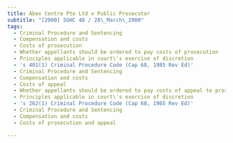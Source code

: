 ```yaml
---
title: Abex Centre Pte Ltd v Public Prosecutor
subtitle: "[2000] SGHC 48 / 28\_March\_2000"
tags:
  - Criminal Procedure and Sentencing
  - Compensation and costs
  - Costs of prosecution
  - Whether appellants should be ordered to pay costs of prosecution
  - Principles applicable in court\'s exercise of discretion
  - 's 401(1) Criminal Procedure Code (Cap 68, 1985 Rev Ed)'
  - Criminal Procedure and Sentencing
  - Compensation and costs
  - Costs of appeal
  - Whether appellants should be ordered to pay costs of appeal to prosecution
  - Principles applicable in court\'s exercise of discretion
  - 's 262(1) Criminal Procedure Code (Cap 68, 1985 Rev Ed)'
  - Criminal Procedure and Sentencing
  - Compensation and costs
  - Costs of prosecution and appeal

---
```


